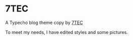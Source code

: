 # 7TEC
A Typecho blog theme copy by [7TEC](http://www.7tec.cn)

To meet my needs, I have edited styles and some pictures.
